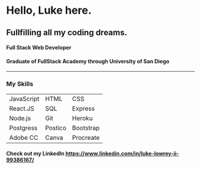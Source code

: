 # Hello, Luke here.

## Fullfilling all my coding dreams.
#### Full Stack Web Developer

#### Graduate of FullStack Academy through University of San Diego 

--------------------------------------------

### My Skills
|              |            |               |
|--------------|------------|---------------|
| JavaScript   | HTML       | CSS           |
| React.JS     | SQL        | Express       |
| Node.js      | Git        | Heroku        |
| Postgress    | Postico    | Bootstrap     |
| Adobe CC     | Canva      | Procreate     |



#### Check out my LinkedIn https://www.linkedin.com/in/luke-lowrey-ii-99386167/
